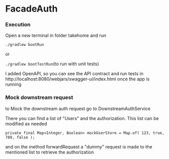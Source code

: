 # FacadeAuth

### Execution

Open a new terminal in folder takehome and run

`./gradlew bootRun `

or 

`./gradlew bootTestRun`(to run with unit tests)

I added OpenAPI, so you can see the API contract and run tests in
http://localhost:8080/webjars/swagger-ui/index.html
once the app is running




### Mock downstream request

to Mock the downstream auth request go to DownstreamAuthService

There you can find a list of "Users" and the authorization. 
This list can be modified as needed

`private final Map<Integer, Boolean> mockUserStore = Map.of(
123, true,
789, false
);`


and on the method forwardRequest a "dummy" request is made 
to the mentioned list to retrieve the authorization